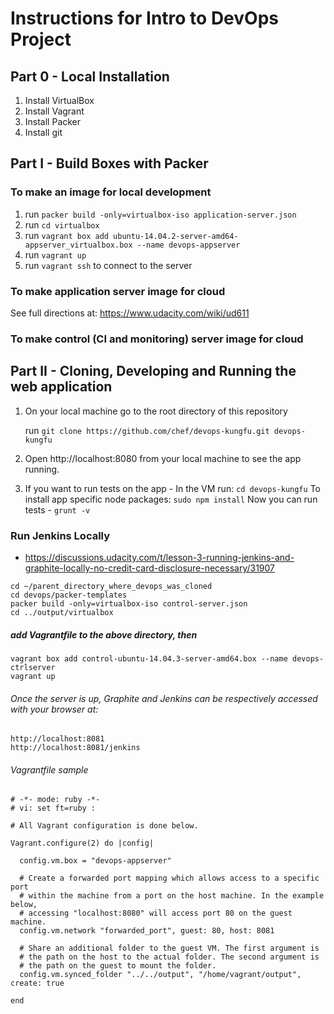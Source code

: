 Instructions for Intro to DevOps Project
========================================

## Part 0 - Local Installation

1. Install VirtualBox
2. Install Vagrant
3. Install Packer
4. Install git

## Part I - Build Boxes with Packer

### To make an image for local development
1. run `packer build -only=virtualbox-iso application-server.json`
2. run `cd virtualbox`
3. run `vagrant box add ubuntu-14.04.2-server-amd64-appserver_virtualbox.box --name devops-appserver`
4. run `vagrant up`
5. run `vagrant ssh` to connect to the server


### To make application server image for cloud

See full directions at: https://www.udacity.com/wiki/ud611

### To make control (CI and monitoring) server image for cloud

## Part II - Cloning, Developing and Running the web application

1. On your local machine go to the root directory of this repository

    run `git clone https://github.com/chef/devops-kungfu.git devops-kungfu`

2. Open http://localhost:8080 from your local machine to see the app running.

3. If you want to run tests on the app - 
    In the VM run:
    `cd devops-kungfu`
    To install app specific node packages: 
    `sudo npm install`
    Now you can run tests - `grunt -v`


### Run Jenkins Locally

  * https://discussions.udacity.com/t/lesson-3-running-jenkins-and-graphite-locally-no-credit-card-disclosure-necessary/31907

```
cd ~/parent_directory_where_devops_was_cloned
cd devops/packer-templates
packer build -only=virtualbox-iso control-server.json
cd ../output/virtualbox
```

##### add Vagrantfile to the above directory, then

```
vagrant box add control-ubuntu-14.04.3-server-amd64.box --name devops-ctrlserver
vagrant up
```

###### Once the server is up, Graphite and Jenkins can be respectively accessed with your browser at:

```
http://localhost:8081
http://localhost:8081/jenkins
```

###### Vagrantfile sample

```
# -*- mode: ruby -*-
# vi: set ft=ruby :

# All Vagrant configuration is done below. 

Vagrant.configure(2) do |config|

  config.vm.box = "devops-appserver"

  # Create a forwarded port mapping which allows access to a specific port
  # within the machine from a port on the host machine. In the example below,
  # accessing "localhost:8080" will access port 80 on the guest machine.
  config.vm.network "forwarded_port", guest: 80, host: 8081

  # Share an additional folder to the guest VM. The first argument is
  # the path on the host to the actual folder. The second argument is
  # the path on the guest to mount the folder.
  config.vm.synced_folder "../../output", "/home/vagrant/output", create: true

end
```
